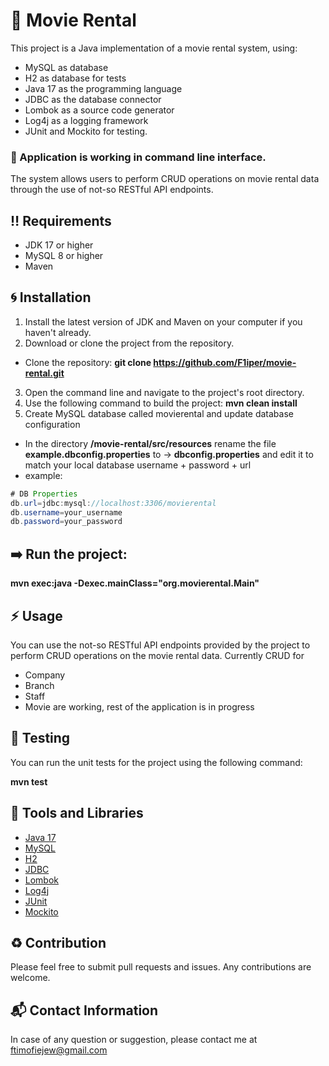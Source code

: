 # :movie_camera: Movie Rental
This project is a Java implementation of a movie rental system, using:
- MySQL as database
- H2 as database for tests
- Java 17 as the programming language 
- JDBC as the database connector 
- Lombok as a source code generator
- Log4j as a logging framework 
- JUnit and Mockito for testing.

### :wrench: Application is working in command line interface.

The system allows users to perform CRUD operations on movie rental data 
through the use of not-so RESTful API endpoints.

## :bangbang: Requirements
* JDK 17 or higher
* MySQL 8 or higher
* Maven

## :cyclone: Installation
1. Install the latest version of JDK and Maven on your computer if you haven't already.
2. Download or clone the project from the repository.
* Clone the repository:
    **git clone https://github.com/F1iper/movie-rental.git**
3. Open the command line and navigate to the project's root directory.
4. Use the following command to build the project:
    **mvn clean install**
5. Create MySQL database called movierental and update database configuration

- In the directory **/movie-rental/src/resources** rename the file **example.dbconfig.properties** to -> **dbconfig.properties** and edit it
  to match your local database username + password + url
- example: 
```java
# DB Properties
db.url=jdbc:mysql://localhost:3306/movierental
db.username=your_username
db.password=your_password
```

## :arrow_right: Run the project:
**mvn exec:java -Dexec.mainClass="org.movierental.Main"**

## :zap: Usage
You can use the not-so RESTful API endpoints provided by the project to perform CRUD operations on the movie rental data.
Currently CRUD for 
- Company
- Branch
- Staff
- Movie
are working,
rest of the application is in progress

## :bell: Testing
You can run the unit tests for the project using the following command:

**mvn test**

## :hammer: Tools and Libraries
- [Java 17](https://www.oracle.com/java/technologies/javase-downloads.html)
- [MySQL](https://www.mysql.com/)
- [H2](http://www.h2database.com/html/main.html)
- [JDBC](https://docs.oracle.com/en/database/oracle/oracle-database/19/jdbc/index.html)
- [Lombok](https://projectlombok.org/)
- [Log4j](https://logging.apache.org/log4j/2.x/)
- [JUnit](https://junit.org/junit5/)
- [Mockito](https://site.mockito.org/)

## :recycle: Contribution
Please feel free to submit pull requests and issues. Any contributions are welcome.

## :mailbox_with_mail: Contact Information
In case of any question or suggestion, please contact me at ftimofiejew@gmail.com
